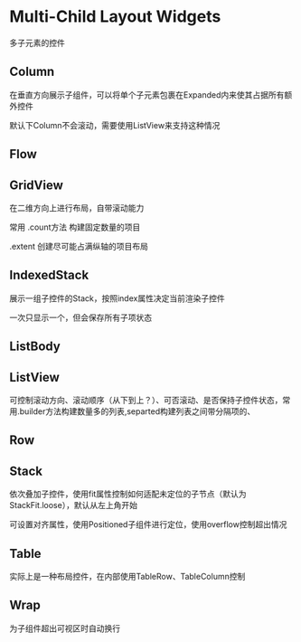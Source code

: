 # Multi-Child Layout Widgets

多子元素的控件

## Column

在垂直方向展示子组件，可以将单个子元素包裹在Expanded内来使其占据所有额外控件

默认下Column不会滚动，需要使用ListView来支持这种情况

## Flow



## GridView

在二维方向上进行布局，自带滚动能力

常用 .count方法 构建固定数量的项目

.extent 创建尽可能占满纵轴的项目布局

## IndexedStack

展示一组子控件的Stack，按照index属性决定当前渲染子控件

一次只显示一个，但会保存所有子项状态



## ListBody



## ListView

可控制滚动方向、滚动顺序（从下到上？）、可否滚动、是否保持子控件状态，常用.builder方法构建数量多的列表,separted构建列表之间带分隔项的、

## Row



## Stack

依次叠加子控件，使用fit属性控制如何适配未定位的子节点（默认为StackFit.loose），默认从左上角开始

可设置对齐属性，使用Positioned子组件进行定位，使用overflow控制超出情况

## Table

实际上是一种布局控件，在内部使用TableRow、TableColumn控制

## Wrap

为子组件超出可视区时自动换行


